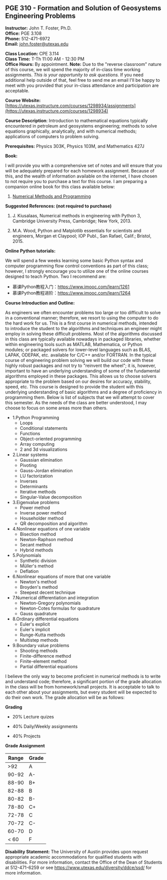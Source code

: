 ## PGE 310 - Formation and Solution of Geosystems Engineering Problems


**Instructor:** John T. Foster, Ph.D.  
**Office:** PGE 3.108  
**Phone:** 512-471-6972  
**Email:** [john.foster@utexas.edu](mailto:john.foster@.utexas.edu)  

**Class Location:** CPE 3.114  
**Class Time:** T-Th 11:00 AM - 12:30 PM  
**Office Hours:** By appointment.  **Note:**  Due to the "reverse classroom" nature of this course, we will spend the majority of in-class time working assignments.  *This is your opportunity to ask questions.*  If you need additional help outside of that, feel free to send me an email I'll be happy to meet with you provided that your in-class attendance and participation are acceptable. 


**Course Website:** [https://utexas.instructure.com/courses/1298934/assignments](https://utexas.instructure.com/courses/1298934) 

**Course Description**: Introduction to mathematical equations typically encountered in petroleum and geosystems engineering; methods to solve equations graphically, analytically, and with numerical methods; applications of computers to problem solving. 

**Prerequisites:** Physics 303K, Physics 103M, and Mathematics 427J

**Book:** 

I will provide you with a comprehensive set of notes and will ensure that you will be adequately prepared for each homework assignment.  Because of this, and the wealth of information available on the internet, I have chosen to not require you to purchase a text for this course.  I am preparing a companion online book for this class available below:

1. [Numerical Methods and Programming](https://johnfoster.pge.utexas.edu/numerical-methods-book)

**Suggested References: (not required to purchase)**

1. J. Kiusalaas, Numerical methods in engineering with Python 3, Cambridge University Press, Cambridge; New York, 2013.

1. M.A. Wood, Python and Matplotlib essentials for scientists and engineers, Morgan et Claypool; IOP Publ., San Rafael, Calif.; Bristol, 2015.

**Online Python tutorials:**

We will spend a few weeks learning some basic Python syntax and computer programming flow control conventions as part of this class; however, I strongly encourage you to utilize one of the online courses designed to teach Python.  Two I recommend are:

* 慕课Python教程入门：https://www.imooc.com/learn/1261
* 慕课Python教程进阶：https://www.imooc.com/learn/1264

**Course Introduction and Outline:**

As engineers we often encounter problems too large or too difficult to solve in a conventional manner;  therefore, we resort to using the computer to do the hard work for us.  This is a first course in numerical methods, intended to introduce the student to the algorithms and techniques an engineer might employ in solving these difficult problems.  Most of the algorithms discussed in this class are typically available nowadays in packaged libraries, whether within engineering tools such as MATLAB, Mathematica,  or Python modules; or packaged solvers for lower-level languages such as BLAS, LAPAK, ODEPAK, etc. available for C/C++ and/or FORTRAN.  In the typical course of engineering problem solving we will build our code with these highly robust packages and  not try to "reinvent the wheel"; it is, however, important to have an underlying understanding of some of the fundamental algorithms employed in these packages.  This allows us to choose solvers appropriate to the problem based on our desires for accuracy, stability, speed, etc.  This course is designed to provide the student with this underlying understanding of basic algorithms and a degree of proficiency in programming them.  Below is list of subjects that we will attempt to cover this semester.  As the needs of the class are better understood, I may choose to focus on some areas more than others.

* 1.Python Programming
  + Loops
  + Conditional statements
  + Functions
  + Object-oriented programming
  + Array computing
  + 2 and 3d visualizations
* 2.Linear systems
  + Gaussian elimination
  + Pivoting
  + Gauss-Jordan elimination
  + LU factorization
  + Inverses
  + Determinants
  + Iterative methods
  + Singular-Value decomposition
* 3.Eigenvalue problems
  + Power method
  + Inverse power method
  + Householder method
  + QR decomposition and algorithm
* 4.Nonlinear equations of one variable
  + Bisection method
  + Newton-Raphson method
  + Secant method
  + Hybrid methods
* 5.Polynomials
  + Synthetic division
  + Müller's method
  + Deflation
* 6.Nonlinear equations of more that one variable
  + Newton's method
  + Broyden's method
  + Steepest decent technique
* 7.Numerical differentiation and integration
  + Newton-Gregory polynomials
  + Newton-Cotes formulas for quadrature
  + Gauss quadrature
* 8.Ordinary differential equations
  + Euler's explicit
  + Euler's implicit
  + Runge-Kutta methods
  + Multistep methods
* 9.Boundary value problems
  + Shooting methods
  + Finite-difference method
  + Finite-element method
  + Partial differential equations

I believe the only way to become proficient in numerical methods is to write and understand code; therefore, a significant portion of the grade allocation in the class will be from homework/small projects.  It is acceptable to talk to each other about your assignments, but every student will be expected to do their own work.  The grade allocation will be as follows:

**Grading**

 * 20% Lecture quizes

 * 40% Daily/Weekly assignments

 * 40% Projects


**Grade Assignment**

|Range|Grade|
|-|-|
|>92| A  |
|90-92| A-  |
|88-90| B+  |
|82-88| B  |
|80-82| B-  |
|78-80| C+  |
|72-78| C  |
|70-72| C-  |
|60-70| D  |
|< 60| F  |  


**Disability Statement:** The University of Austin provides upon request appropriate academic accommodations for qualified students with disabilities. For more information, contact the Office of the Dean of Students at 512-471-6259 or see <a href="https://www.utexas.edu/diversity/ddce/ssd/" target="_blank">https://www.utexas.edu/diversity/ddce/ssd/</a> for more information.
